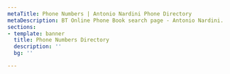 ```yaml
---
metaTitle: Phone Numbers | Antonio Nardini Phone Directory
metaDescription: BT Online Phone Book search page - Antonio Nardini.
sections:
- template: banner
  title: Phone Numbers Directory
  description: ''
  bg: ''

---
```

